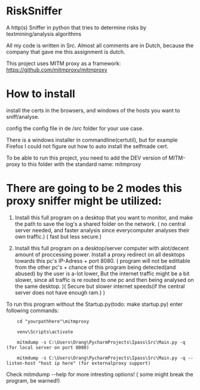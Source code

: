 # RiskSniffer
 A http(s) Sniffer in python that tries to determine risks by textmining/analysis algorithms 
 
All my code is written in Src. Almost all comments are in Dutch, because the company that gave me this assignment is dutch.
 
 This project uses MITM proxy as a framework: https://github.com/mitmproxy/mitmproxy 
 
# How to install

install the certs in the browsers, and windows of the hosts you want to sniff/analyse. 

config the config file in de /src folder for your use case.

There is a windows installer in commandline(certutil), but for example Firefox I could not figure out how to auto install the selfmade cert. 

To be able to run this project, you need to add the DEV version of MITM-proxy to this folder with the standard name: mitmproxy

# There are going to be 2 modes this proxy sniffer might be utilized: 

1. Install this full program on a desktop that you want to monitor, and make the path to save the log's a shared folder on the network. ( no central server needed, and faster analysis since everycomputer analyses their own traffic.) ( fast but less secure.)

2. Install this full program on a desktop/server computer with alot/decent amount of proccessing power. 
Install a proxy redirect on all desktops towards this pc's IP-Adress + port 8080. 
( program will not be edittable from the other pc's + chance of this program being detected(and abused) by the user is a-lot lower, But the internet traffic might be a bit slower, since all traffic is re routed to one pc and then being analysed on the same desktop. )( Secure but slower internet speeds(if the central server does not have enough ram.) )

To run this program without the Startup.py(todo: make startup.py) enter following commands:

		cd "yourpathhere"\mitmproxy
		
		venv\Scripts\activate
		
		mitmdump -s C:\Users\Orang\PycharmProjects\Ipass\Src\Main.py -q (for local server on port 8080)
		
		mitmdump -s C:\Users\Orang\PycharmProjects\Ipass\Src\Main.py -q --listen-host "host ip here" (for externalproxy support)
		
Check mitmdump --help for more intresting options! ( some might break the program, be warned!)

